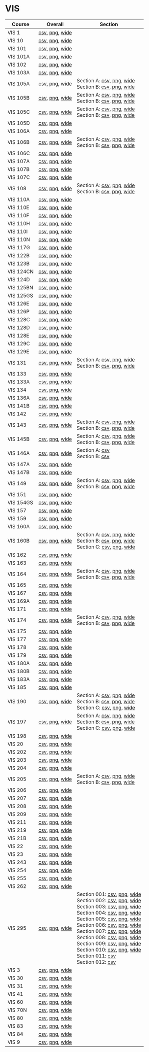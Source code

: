 # VIS

| Course | Overall | Section |
| ------ | ------- | ------- |
| VIS 1 | [csv](https://github.com/UCSD-Historical-Enrollment-Data/2024Fall/blob/main/overall/VIS%201.csv), [png](https://raw.githubusercontent.com/UCSD-Historical-Enrollment-Data/2024Fall/main/plot_overall/VIS%201.png), [wide](https://raw.githubusercontent.com/UCSD-Historical-Enrollment-Data/2024Fall/main/plot_overall_wide/VIS%201.png) |  |
| VIS 10 | [csv](https://github.com/UCSD-Historical-Enrollment-Data/2024Fall/blob/main/overall/VIS%2010.csv), [png](https://raw.githubusercontent.com/UCSD-Historical-Enrollment-Data/2024Fall/main/plot_overall/VIS%2010.png), [wide](https://raw.githubusercontent.com/UCSD-Historical-Enrollment-Data/2024Fall/main/plot_overall_wide/VIS%2010.png) |  |
| VIS 101 | [csv](https://github.com/UCSD-Historical-Enrollment-Data/2024Fall/blob/main/overall/VIS%20101.csv), [png](https://raw.githubusercontent.com/UCSD-Historical-Enrollment-Data/2024Fall/main/plot_overall/VIS%20101.png), [wide](https://raw.githubusercontent.com/UCSD-Historical-Enrollment-Data/2024Fall/main/plot_overall_wide/VIS%20101.png) |  |
| VIS 101A | [csv](https://github.com/UCSD-Historical-Enrollment-Data/2024Fall/blob/main/overall/VIS%20101A.csv), [png](https://raw.githubusercontent.com/UCSD-Historical-Enrollment-Data/2024Fall/main/plot_overall/VIS%20101A.png), [wide](https://raw.githubusercontent.com/UCSD-Historical-Enrollment-Data/2024Fall/main/plot_overall_wide/VIS%20101A.png) |  |
| VIS 102 | [csv](https://github.com/UCSD-Historical-Enrollment-Data/2024Fall/blob/main/overall/VIS%20102.csv), [png](https://raw.githubusercontent.com/UCSD-Historical-Enrollment-Data/2024Fall/main/plot_overall/VIS%20102.png), [wide](https://raw.githubusercontent.com/UCSD-Historical-Enrollment-Data/2024Fall/main/plot_overall_wide/VIS%20102.png) |  |
| VIS 103A | [csv](https://github.com/UCSD-Historical-Enrollment-Data/2024Fall/blob/main/overall/VIS%20103A.csv), [png](https://raw.githubusercontent.com/UCSD-Historical-Enrollment-Data/2024Fall/main/plot_overall/VIS%20103A.png), [wide](https://raw.githubusercontent.com/UCSD-Historical-Enrollment-Data/2024Fall/main/plot_overall_wide/VIS%20103A.png) |  |
| VIS 105A | [csv](https://github.com/UCSD-Historical-Enrollment-Data/2024Fall/blob/main/overall/VIS%20105A.csv), [png](https://raw.githubusercontent.com/UCSD-Historical-Enrollment-Data/2024Fall/main/plot_overall/VIS%20105A.png), [wide](https://raw.githubusercontent.com/UCSD-Historical-Enrollment-Data/2024Fall/main/plot_overall_wide/VIS%20105A.png) | Section A: [csv](https://github.com/UCSD-Historical-Enrollment-Data/2024Fall/blob/main/section/VIS%20105A_A.csv), [png](https://raw.githubusercontent.com/UCSD-Historical-Enrollment-Data/2024Fall/main/plot_section/VIS%20105A_A.png), [wide](https://raw.githubusercontent.com/UCSD-Historical-Enrollment-Data/2024Fall/main/plot_section_wide/VIS%20105A_A.png)<br>Section B: [csv](https://github.com/UCSD-Historical-Enrollment-Data/2024Fall/blob/main/section/VIS%20105A_B.csv), [png](https://raw.githubusercontent.com/UCSD-Historical-Enrollment-Data/2024Fall/main/plot_section/VIS%20105A_B.png), [wide](https://raw.githubusercontent.com/UCSD-Historical-Enrollment-Data/2024Fall/main/plot_section_wide/VIS%20105A_B.png) |
| VIS 105B | [csv](https://github.com/UCSD-Historical-Enrollment-Data/2024Fall/blob/main/overall/VIS%20105B.csv), [png](https://raw.githubusercontent.com/UCSD-Historical-Enrollment-Data/2024Fall/main/plot_overall/VIS%20105B.png), [wide](https://raw.githubusercontent.com/UCSD-Historical-Enrollment-Data/2024Fall/main/plot_overall_wide/VIS%20105B.png) | Section A: [csv](https://github.com/UCSD-Historical-Enrollment-Data/2024Fall/blob/main/section/VIS%20105B_A.csv), [png](https://raw.githubusercontent.com/UCSD-Historical-Enrollment-Data/2024Fall/main/plot_section/VIS%20105B_A.png), [wide](https://raw.githubusercontent.com/UCSD-Historical-Enrollment-Data/2024Fall/main/plot_section_wide/VIS%20105B_A.png)<br>Section B: [csv](https://github.com/UCSD-Historical-Enrollment-Data/2024Fall/blob/main/section/VIS%20105B_B.csv), [png](https://raw.githubusercontent.com/UCSD-Historical-Enrollment-Data/2024Fall/main/plot_section/VIS%20105B_B.png), [wide](https://raw.githubusercontent.com/UCSD-Historical-Enrollment-Data/2024Fall/main/plot_section_wide/VIS%20105B_B.png) |
| VIS 105C | [csv](https://github.com/UCSD-Historical-Enrollment-Data/2024Fall/blob/main/overall/VIS%20105C.csv), [png](https://raw.githubusercontent.com/UCSD-Historical-Enrollment-Data/2024Fall/main/plot_overall/VIS%20105C.png), [wide](https://raw.githubusercontent.com/UCSD-Historical-Enrollment-Data/2024Fall/main/plot_overall_wide/VIS%20105C.png) | Section A: [csv](https://github.com/UCSD-Historical-Enrollment-Data/2024Fall/blob/main/section/VIS%20105C_A.csv), [png](https://raw.githubusercontent.com/UCSD-Historical-Enrollment-Data/2024Fall/main/plot_section/VIS%20105C_A.png), [wide](https://raw.githubusercontent.com/UCSD-Historical-Enrollment-Data/2024Fall/main/plot_section_wide/VIS%20105C_A.png)<br>Section B: [csv](https://github.com/UCSD-Historical-Enrollment-Data/2024Fall/blob/main/section/VIS%20105C_B.csv), [png](https://raw.githubusercontent.com/UCSD-Historical-Enrollment-Data/2024Fall/main/plot_section/VIS%20105C_B.png), [wide](https://raw.githubusercontent.com/UCSD-Historical-Enrollment-Data/2024Fall/main/plot_section_wide/VIS%20105C_B.png) |
| VIS 105D | [csv](https://github.com/UCSD-Historical-Enrollment-Data/2024Fall/blob/main/overall/VIS%20105D.csv), [png](https://raw.githubusercontent.com/UCSD-Historical-Enrollment-Data/2024Fall/main/plot_overall/VIS%20105D.png), [wide](https://raw.githubusercontent.com/UCSD-Historical-Enrollment-Data/2024Fall/main/plot_overall_wide/VIS%20105D.png) |  |
| VIS 106A | [csv](https://github.com/UCSD-Historical-Enrollment-Data/2024Fall/blob/main/overall/VIS%20106A.csv), [png](https://raw.githubusercontent.com/UCSD-Historical-Enrollment-Data/2024Fall/main/plot_overall/VIS%20106A.png), [wide](https://raw.githubusercontent.com/UCSD-Historical-Enrollment-Data/2024Fall/main/plot_overall_wide/VIS%20106A.png) |  |
| VIS 106B | [csv](https://github.com/UCSD-Historical-Enrollment-Data/2024Fall/blob/main/overall/VIS%20106B.csv), [png](https://raw.githubusercontent.com/UCSD-Historical-Enrollment-Data/2024Fall/main/plot_overall/VIS%20106B.png), [wide](https://raw.githubusercontent.com/UCSD-Historical-Enrollment-Data/2024Fall/main/plot_overall_wide/VIS%20106B.png) | Section A: [csv](https://github.com/UCSD-Historical-Enrollment-Data/2024Fall/blob/main/section/VIS%20106B_A.csv), [png](https://raw.githubusercontent.com/UCSD-Historical-Enrollment-Data/2024Fall/main/plot_section/VIS%20106B_A.png), [wide](https://raw.githubusercontent.com/UCSD-Historical-Enrollment-Data/2024Fall/main/plot_section_wide/VIS%20106B_A.png)<br>Section B: [csv](https://github.com/UCSD-Historical-Enrollment-Data/2024Fall/blob/main/section/VIS%20106B_B.csv), [png](https://raw.githubusercontent.com/UCSD-Historical-Enrollment-Data/2024Fall/main/plot_section/VIS%20106B_B.png), [wide](https://raw.githubusercontent.com/UCSD-Historical-Enrollment-Data/2024Fall/main/plot_section_wide/VIS%20106B_B.png) |
| VIS 106C | [csv](https://github.com/UCSD-Historical-Enrollment-Data/2024Fall/blob/main/overall/VIS%20106C.csv), [png](https://raw.githubusercontent.com/UCSD-Historical-Enrollment-Data/2024Fall/main/plot_overall/VIS%20106C.png), [wide](https://raw.githubusercontent.com/UCSD-Historical-Enrollment-Data/2024Fall/main/plot_overall_wide/VIS%20106C.png) |  |
| VIS 107A | [csv](https://github.com/UCSD-Historical-Enrollment-Data/2024Fall/blob/main/overall/VIS%20107A.csv), [png](https://raw.githubusercontent.com/UCSD-Historical-Enrollment-Data/2024Fall/main/plot_overall/VIS%20107A.png), [wide](https://raw.githubusercontent.com/UCSD-Historical-Enrollment-Data/2024Fall/main/plot_overall_wide/VIS%20107A.png) |  |
| VIS 107B | [csv](https://github.com/UCSD-Historical-Enrollment-Data/2024Fall/blob/main/overall/VIS%20107B.csv), [png](https://raw.githubusercontent.com/UCSD-Historical-Enrollment-Data/2024Fall/main/plot_overall/VIS%20107B.png), [wide](https://raw.githubusercontent.com/UCSD-Historical-Enrollment-Data/2024Fall/main/plot_overall_wide/VIS%20107B.png) |  |
| VIS 107C | [csv](https://github.com/UCSD-Historical-Enrollment-Data/2024Fall/blob/main/overall/VIS%20107C.csv), [png](https://raw.githubusercontent.com/UCSD-Historical-Enrollment-Data/2024Fall/main/plot_overall/VIS%20107C.png), [wide](https://raw.githubusercontent.com/UCSD-Historical-Enrollment-Data/2024Fall/main/plot_overall_wide/VIS%20107C.png) |  |
| VIS 108 | [csv](https://github.com/UCSD-Historical-Enrollment-Data/2024Fall/blob/main/overall/VIS%20108.csv), [png](https://raw.githubusercontent.com/UCSD-Historical-Enrollment-Data/2024Fall/main/plot_overall/VIS%20108.png), [wide](https://raw.githubusercontent.com/UCSD-Historical-Enrollment-Data/2024Fall/main/plot_overall_wide/VIS%20108.png) | Section A: [csv](https://github.com/UCSD-Historical-Enrollment-Data/2024Fall/blob/main/section/VIS%20108_A.csv), [png](https://raw.githubusercontent.com/UCSD-Historical-Enrollment-Data/2024Fall/main/plot_section/VIS%20108_A.png), [wide](https://raw.githubusercontent.com/UCSD-Historical-Enrollment-Data/2024Fall/main/plot_section_wide/VIS%20108_A.png)<br>Section B: [csv](https://github.com/UCSD-Historical-Enrollment-Data/2024Fall/blob/main/section/VIS%20108_B.csv), [png](https://raw.githubusercontent.com/UCSD-Historical-Enrollment-Data/2024Fall/main/plot_section/VIS%20108_B.png), [wide](https://raw.githubusercontent.com/UCSD-Historical-Enrollment-Data/2024Fall/main/plot_section_wide/VIS%20108_B.png) |
| VIS 110A | [csv](https://github.com/UCSD-Historical-Enrollment-Data/2024Fall/blob/main/overall/VIS%20110A.csv), [png](https://raw.githubusercontent.com/UCSD-Historical-Enrollment-Data/2024Fall/main/plot_overall/VIS%20110A.png), [wide](https://raw.githubusercontent.com/UCSD-Historical-Enrollment-Data/2024Fall/main/plot_overall_wide/VIS%20110A.png) |  |
| VIS 110E | [csv](https://github.com/UCSD-Historical-Enrollment-Data/2024Fall/blob/main/overall/VIS%20110E.csv), [png](https://raw.githubusercontent.com/UCSD-Historical-Enrollment-Data/2024Fall/main/plot_overall/VIS%20110E.png), [wide](https://raw.githubusercontent.com/UCSD-Historical-Enrollment-Data/2024Fall/main/plot_overall_wide/VIS%20110E.png) |  |
| VIS 110F | [csv](https://github.com/UCSD-Historical-Enrollment-Data/2024Fall/blob/main/overall/VIS%20110F.csv), [png](https://raw.githubusercontent.com/UCSD-Historical-Enrollment-Data/2024Fall/main/plot_overall/VIS%20110F.png), [wide](https://raw.githubusercontent.com/UCSD-Historical-Enrollment-Data/2024Fall/main/plot_overall_wide/VIS%20110F.png) |  |
| VIS 110H | [csv](https://github.com/UCSD-Historical-Enrollment-Data/2024Fall/blob/main/overall/VIS%20110H.csv), [png](https://raw.githubusercontent.com/UCSD-Historical-Enrollment-Data/2024Fall/main/plot_overall/VIS%20110H.png), [wide](https://raw.githubusercontent.com/UCSD-Historical-Enrollment-Data/2024Fall/main/plot_overall_wide/VIS%20110H.png) |  |
| VIS 110I | [csv](https://github.com/UCSD-Historical-Enrollment-Data/2024Fall/blob/main/overall/VIS%20110I.csv), [png](https://raw.githubusercontent.com/UCSD-Historical-Enrollment-Data/2024Fall/main/plot_overall/VIS%20110I.png), [wide](https://raw.githubusercontent.com/UCSD-Historical-Enrollment-Data/2024Fall/main/plot_overall_wide/VIS%20110I.png) |  |
| VIS 110N | [csv](https://github.com/UCSD-Historical-Enrollment-Data/2024Fall/blob/main/overall/VIS%20110N.csv), [png](https://raw.githubusercontent.com/UCSD-Historical-Enrollment-Data/2024Fall/main/plot_overall/VIS%20110N.png), [wide](https://raw.githubusercontent.com/UCSD-Historical-Enrollment-Data/2024Fall/main/plot_overall_wide/VIS%20110N.png) |  |
| VIS 117G | [csv](https://github.com/UCSD-Historical-Enrollment-Data/2024Fall/blob/main/overall/VIS%20117G.csv), [png](https://raw.githubusercontent.com/UCSD-Historical-Enrollment-Data/2024Fall/main/plot_overall/VIS%20117G.png), [wide](https://raw.githubusercontent.com/UCSD-Historical-Enrollment-Data/2024Fall/main/plot_overall_wide/VIS%20117G.png) |  |
| VIS 122B | [csv](https://github.com/UCSD-Historical-Enrollment-Data/2024Fall/blob/main/overall/VIS%20122B.csv), [png](https://raw.githubusercontent.com/UCSD-Historical-Enrollment-Data/2024Fall/main/plot_overall/VIS%20122B.png), [wide](https://raw.githubusercontent.com/UCSD-Historical-Enrollment-Data/2024Fall/main/plot_overall_wide/VIS%20122B.png) |  |
| VIS 123B | [csv](https://github.com/UCSD-Historical-Enrollment-Data/2024Fall/blob/main/overall/VIS%20123B.csv), [png](https://raw.githubusercontent.com/UCSD-Historical-Enrollment-Data/2024Fall/main/plot_overall/VIS%20123B.png), [wide](https://raw.githubusercontent.com/UCSD-Historical-Enrollment-Data/2024Fall/main/plot_overall_wide/VIS%20123B.png) |  |
| VIS 124CN | [csv](https://github.com/UCSD-Historical-Enrollment-Data/2024Fall/blob/main/overall/VIS%20124CN.csv), [png](https://raw.githubusercontent.com/UCSD-Historical-Enrollment-Data/2024Fall/main/plot_overall/VIS%20124CN.png), [wide](https://raw.githubusercontent.com/UCSD-Historical-Enrollment-Data/2024Fall/main/plot_overall_wide/VIS%20124CN.png) |  |
| VIS 124D | [csv](https://github.com/UCSD-Historical-Enrollment-Data/2024Fall/blob/main/overall/VIS%20124D.csv), [png](https://raw.githubusercontent.com/UCSD-Historical-Enrollment-Data/2024Fall/main/plot_overall/VIS%20124D.png), [wide](https://raw.githubusercontent.com/UCSD-Historical-Enrollment-Data/2024Fall/main/plot_overall_wide/VIS%20124D.png) |  |
| VIS 125BN | [csv](https://github.com/UCSD-Historical-Enrollment-Data/2024Fall/blob/main/overall/VIS%20125BN.csv), [png](https://raw.githubusercontent.com/UCSD-Historical-Enrollment-Data/2024Fall/main/plot_overall/VIS%20125BN.png), [wide](https://raw.githubusercontent.com/UCSD-Historical-Enrollment-Data/2024Fall/main/plot_overall_wide/VIS%20125BN.png) |  |
| VIS 125GS | [csv](https://github.com/UCSD-Historical-Enrollment-Data/2024Fall/blob/main/overall/VIS%20125GS.csv), [png](https://raw.githubusercontent.com/UCSD-Historical-Enrollment-Data/2024Fall/main/plot_overall/VIS%20125GS.png), [wide](https://raw.githubusercontent.com/UCSD-Historical-Enrollment-Data/2024Fall/main/plot_overall_wide/VIS%20125GS.png) |  |
| VIS 126E | [csv](https://github.com/UCSD-Historical-Enrollment-Data/2024Fall/blob/main/overall/VIS%20126E.csv), [png](https://raw.githubusercontent.com/UCSD-Historical-Enrollment-Data/2024Fall/main/plot_overall/VIS%20126E.png), [wide](https://raw.githubusercontent.com/UCSD-Historical-Enrollment-Data/2024Fall/main/plot_overall_wide/VIS%20126E.png) |  |
| VIS 126P | [csv](https://github.com/UCSD-Historical-Enrollment-Data/2024Fall/blob/main/overall/VIS%20126P.csv), [png](https://raw.githubusercontent.com/UCSD-Historical-Enrollment-Data/2024Fall/main/plot_overall/VIS%20126P.png), [wide](https://raw.githubusercontent.com/UCSD-Historical-Enrollment-Data/2024Fall/main/plot_overall_wide/VIS%20126P.png) |  |
| VIS 128C | [csv](https://github.com/UCSD-Historical-Enrollment-Data/2024Fall/blob/main/overall/VIS%20128C.csv), [png](https://raw.githubusercontent.com/UCSD-Historical-Enrollment-Data/2024Fall/main/plot_overall/VIS%20128C.png), [wide](https://raw.githubusercontent.com/UCSD-Historical-Enrollment-Data/2024Fall/main/plot_overall_wide/VIS%20128C.png) |  |
| VIS 128D | [csv](https://github.com/UCSD-Historical-Enrollment-Data/2024Fall/blob/main/overall/VIS%20128D.csv), [png](https://raw.githubusercontent.com/UCSD-Historical-Enrollment-Data/2024Fall/main/plot_overall/VIS%20128D.png), [wide](https://raw.githubusercontent.com/UCSD-Historical-Enrollment-Data/2024Fall/main/plot_overall_wide/VIS%20128D.png) |  |
| VIS 128E | [csv](https://github.com/UCSD-Historical-Enrollment-Data/2024Fall/blob/main/overall/VIS%20128E.csv), [png](https://raw.githubusercontent.com/UCSD-Historical-Enrollment-Data/2024Fall/main/plot_overall/VIS%20128E.png), [wide](https://raw.githubusercontent.com/UCSD-Historical-Enrollment-Data/2024Fall/main/plot_overall_wide/VIS%20128E.png) |  |
| VIS 129C | [csv](https://github.com/UCSD-Historical-Enrollment-Data/2024Fall/blob/main/overall/VIS%20129C.csv), [png](https://raw.githubusercontent.com/UCSD-Historical-Enrollment-Data/2024Fall/main/plot_overall/VIS%20129C.png), [wide](https://raw.githubusercontent.com/UCSD-Historical-Enrollment-Data/2024Fall/main/plot_overall_wide/VIS%20129C.png) |  |
| VIS 129E | [csv](https://github.com/UCSD-Historical-Enrollment-Data/2024Fall/blob/main/overall/VIS%20129E.csv), [png](https://raw.githubusercontent.com/UCSD-Historical-Enrollment-Data/2024Fall/main/plot_overall/VIS%20129E.png), [wide](https://raw.githubusercontent.com/UCSD-Historical-Enrollment-Data/2024Fall/main/plot_overall_wide/VIS%20129E.png) |  |
| VIS 131 | [csv](https://github.com/UCSD-Historical-Enrollment-Data/2024Fall/blob/main/overall/VIS%20131.csv), [png](https://raw.githubusercontent.com/UCSD-Historical-Enrollment-Data/2024Fall/main/plot_overall/VIS%20131.png), [wide](https://raw.githubusercontent.com/UCSD-Historical-Enrollment-Data/2024Fall/main/plot_overall_wide/VIS%20131.png) | Section A: [csv](https://github.com/UCSD-Historical-Enrollment-Data/2024Fall/blob/main/section/VIS%20131_A.csv), [png](https://raw.githubusercontent.com/UCSD-Historical-Enrollment-Data/2024Fall/main/plot_section/VIS%20131_A.png), [wide](https://raw.githubusercontent.com/UCSD-Historical-Enrollment-Data/2024Fall/main/plot_section_wide/VIS%20131_A.png)<br>Section B: [csv](https://github.com/UCSD-Historical-Enrollment-Data/2024Fall/blob/main/section/VIS%20131_B.csv), [png](https://raw.githubusercontent.com/UCSD-Historical-Enrollment-Data/2024Fall/main/plot_section/VIS%20131_B.png), [wide](https://raw.githubusercontent.com/UCSD-Historical-Enrollment-Data/2024Fall/main/plot_section_wide/VIS%20131_B.png) |
| VIS 133 | [csv](https://github.com/UCSD-Historical-Enrollment-Data/2024Fall/blob/main/overall/VIS%20133.csv), [png](https://raw.githubusercontent.com/UCSD-Historical-Enrollment-Data/2024Fall/main/plot_overall/VIS%20133.png), [wide](https://raw.githubusercontent.com/UCSD-Historical-Enrollment-Data/2024Fall/main/plot_overall_wide/VIS%20133.png) |  |
| VIS 133A | [csv](https://github.com/UCSD-Historical-Enrollment-Data/2024Fall/blob/main/overall/VIS%20133A.csv), [png](https://raw.githubusercontent.com/UCSD-Historical-Enrollment-Data/2024Fall/main/plot_overall/VIS%20133A.png), [wide](https://raw.githubusercontent.com/UCSD-Historical-Enrollment-Data/2024Fall/main/plot_overall_wide/VIS%20133A.png) |  |
| VIS 134 | [csv](https://github.com/UCSD-Historical-Enrollment-Data/2024Fall/blob/main/overall/VIS%20134.csv), [png](https://raw.githubusercontent.com/UCSD-Historical-Enrollment-Data/2024Fall/main/plot_overall/VIS%20134.png), [wide](https://raw.githubusercontent.com/UCSD-Historical-Enrollment-Data/2024Fall/main/plot_overall_wide/VIS%20134.png) |  |
| VIS 136A | [csv](https://github.com/UCSD-Historical-Enrollment-Data/2024Fall/blob/main/overall/VIS%20136A.csv), [png](https://raw.githubusercontent.com/UCSD-Historical-Enrollment-Data/2024Fall/main/plot_overall/VIS%20136A.png), [wide](https://raw.githubusercontent.com/UCSD-Historical-Enrollment-Data/2024Fall/main/plot_overall_wide/VIS%20136A.png) |  |
| VIS 141B | [csv](https://github.com/UCSD-Historical-Enrollment-Data/2024Fall/blob/main/overall/VIS%20141B.csv), [png](https://raw.githubusercontent.com/UCSD-Historical-Enrollment-Data/2024Fall/main/plot_overall/VIS%20141B.png), [wide](https://raw.githubusercontent.com/UCSD-Historical-Enrollment-Data/2024Fall/main/plot_overall_wide/VIS%20141B.png) |  |
| VIS 142 | [csv](https://github.com/UCSD-Historical-Enrollment-Data/2024Fall/blob/main/overall/VIS%20142.csv), [png](https://raw.githubusercontent.com/UCSD-Historical-Enrollment-Data/2024Fall/main/plot_overall/VIS%20142.png), [wide](https://raw.githubusercontent.com/UCSD-Historical-Enrollment-Data/2024Fall/main/plot_overall_wide/VIS%20142.png) |  |
| VIS 143 | [csv](https://github.com/UCSD-Historical-Enrollment-Data/2024Fall/blob/main/overall/VIS%20143.csv), [png](https://raw.githubusercontent.com/UCSD-Historical-Enrollment-Data/2024Fall/main/plot_overall/VIS%20143.png), [wide](https://raw.githubusercontent.com/UCSD-Historical-Enrollment-Data/2024Fall/main/plot_overall_wide/VIS%20143.png) | Section A: [csv](https://github.com/UCSD-Historical-Enrollment-Data/2024Fall/blob/main/section/VIS%20143_A.csv), [png](https://raw.githubusercontent.com/UCSD-Historical-Enrollment-Data/2024Fall/main/plot_section/VIS%20143_A.png), [wide](https://raw.githubusercontent.com/UCSD-Historical-Enrollment-Data/2024Fall/main/plot_section_wide/VIS%20143_A.png)<br>Section B: [csv](https://github.com/UCSD-Historical-Enrollment-Data/2024Fall/blob/main/section/VIS%20143_B.csv), [png](https://raw.githubusercontent.com/UCSD-Historical-Enrollment-Data/2024Fall/main/plot_section/VIS%20143_B.png), [wide](https://raw.githubusercontent.com/UCSD-Historical-Enrollment-Data/2024Fall/main/plot_section_wide/VIS%20143_B.png) |
| VIS 145B | [csv](https://github.com/UCSD-Historical-Enrollment-Data/2024Fall/blob/main/overall/VIS%20145B.csv), [png](https://raw.githubusercontent.com/UCSD-Historical-Enrollment-Data/2024Fall/main/plot_overall/VIS%20145B.png), [wide](https://raw.githubusercontent.com/UCSD-Historical-Enrollment-Data/2024Fall/main/plot_overall_wide/VIS%20145B.png) | Section A: [csv](https://github.com/UCSD-Historical-Enrollment-Data/2024Fall/blob/main/section/VIS%20145B_A.csv), [png](https://raw.githubusercontent.com/UCSD-Historical-Enrollment-Data/2024Fall/main/plot_section/VIS%20145B_A.png), [wide](https://raw.githubusercontent.com/UCSD-Historical-Enrollment-Data/2024Fall/main/plot_section_wide/VIS%20145B_A.png)<br>Section B: [csv](https://github.com/UCSD-Historical-Enrollment-Data/2024Fall/blob/main/section/VIS%20145B_B.csv), [png](https://raw.githubusercontent.com/UCSD-Historical-Enrollment-Data/2024Fall/main/plot_section/VIS%20145B_B.png), [wide](https://raw.githubusercontent.com/UCSD-Historical-Enrollment-Data/2024Fall/main/plot_section_wide/VIS%20145B_B.png) |
| VIS 146A | [csv](https://github.com/UCSD-Historical-Enrollment-Data/2024Fall/blob/main/overall/VIS%20146A.csv), [png](https://raw.githubusercontent.com/UCSD-Historical-Enrollment-Data/2024Fall/main/plot_overall/VIS%20146A.png), [wide](https://raw.githubusercontent.com/UCSD-Historical-Enrollment-Data/2024Fall/main/plot_overall_wide/VIS%20146A.png) | Section A: [csv](https://github.com/UCSD-Historical-Enrollment-Data/2024Fall/blob/main/section/VIS%20146A_A.csv)<br>Section B: [csv](https://github.com/UCSD-Historical-Enrollment-Data/2024Fall/blob/main/section/VIS%20146A_B.csv) |
| VIS 147A | [csv](https://github.com/UCSD-Historical-Enrollment-Data/2024Fall/blob/main/overall/VIS%20147A.csv), [png](https://raw.githubusercontent.com/UCSD-Historical-Enrollment-Data/2024Fall/main/plot_overall/VIS%20147A.png), [wide](https://raw.githubusercontent.com/UCSD-Historical-Enrollment-Data/2024Fall/main/plot_overall_wide/VIS%20147A.png) |  |
| VIS 147B | [csv](https://github.com/UCSD-Historical-Enrollment-Data/2024Fall/blob/main/overall/VIS%20147B.csv), [png](https://raw.githubusercontent.com/UCSD-Historical-Enrollment-Data/2024Fall/main/plot_overall/VIS%20147B.png), [wide](https://raw.githubusercontent.com/UCSD-Historical-Enrollment-Data/2024Fall/main/plot_overall_wide/VIS%20147B.png) |  |
| VIS 149 | [csv](https://github.com/UCSD-Historical-Enrollment-Data/2024Fall/blob/main/overall/VIS%20149.csv), [png](https://raw.githubusercontent.com/UCSD-Historical-Enrollment-Data/2024Fall/main/plot_overall/VIS%20149.png), [wide](https://raw.githubusercontent.com/UCSD-Historical-Enrollment-Data/2024Fall/main/plot_overall_wide/VIS%20149.png) | Section A: [csv](https://github.com/UCSD-Historical-Enrollment-Data/2024Fall/blob/main/section/VIS%20149_A.csv), [png](https://raw.githubusercontent.com/UCSD-Historical-Enrollment-Data/2024Fall/main/plot_section/VIS%20149_A.png), [wide](https://raw.githubusercontent.com/UCSD-Historical-Enrollment-Data/2024Fall/main/plot_section_wide/VIS%20149_A.png)<br>Section B: [csv](https://github.com/UCSD-Historical-Enrollment-Data/2024Fall/blob/main/section/VIS%20149_B.csv), [png](https://raw.githubusercontent.com/UCSD-Historical-Enrollment-Data/2024Fall/main/plot_section/VIS%20149_B.png), [wide](https://raw.githubusercontent.com/UCSD-Historical-Enrollment-Data/2024Fall/main/plot_section_wide/VIS%20149_B.png) |
| VIS 151 | [csv](https://github.com/UCSD-Historical-Enrollment-Data/2024Fall/blob/main/overall/VIS%20151.csv), [png](https://raw.githubusercontent.com/UCSD-Historical-Enrollment-Data/2024Fall/main/plot_overall/VIS%20151.png), [wide](https://raw.githubusercontent.com/UCSD-Historical-Enrollment-Data/2024Fall/main/plot_overall_wide/VIS%20151.png) |  |
| VIS 154GS | [csv](https://github.com/UCSD-Historical-Enrollment-Data/2024Fall/blob/main/overall/VIS%20154GS.csv), [png](https://raw.githubusercontent.com/UCSD-Historical-Enrollment-Data/2024Fall/main/plot_overall/VIS%20154GS.png), [wide](https://raw.githubusercontent.com/UCSD-Historical-Enrollment-Data/2024Fall/main/plot_overall_wide/VIS%20154GS.png) |  |
| VIS 157 | [csv](https://github.com/UCSD-Historical-Enrollment-Data/2024Fall/blob/main/overall/VIS%20157.csv), [png](https://raw.githubusercontent.com/UCSD-Historical-Enrollment-Data/2024Fall/main/plot_overall/VIS%20157.png), [wide](https://raw.githubusercontent.com/UCSD-Historical-Enrollment-Data/2024Fall/main/plot_overall_wide/VIS%20157.png) |  |
| VIS 159 | [csv](https://github.com/UCSD-Historical-Enrollment-Data/2024Fall/blob/main/overall/VIS%20159.csv), [png](https://raw.githubusercontent.com/UCSD-Historical-Enrollment-Data/2024Fall/main/plot_overall/VIS%20159.png), [wide](https://raw.githubusercontent.com/UCSD-Historical-Enrollment-Data/2024Fall/main/plot_overall_wide/VIS%20159.png) |  |
| VIS 160A | [csv](https://github.com/UCSD-Historical-Enrollment-Data/2024Fall/blob/main/overall/VIS%20160A.csv), [png](https://raw.githubusercontent.com/UCSD-Historical-Enrollment-Data/2024Fall/main/plot_overall/VIS%20160A.png), [wide](https://raw.githubusercontent.com/UCSD-Historical-Enrollment-Data/2024Fall/main/plot_overall_wide/VIS%20160A.png) |  |
| VIS 160B | [csv](https://github.com/UCSD-Historical-Enrollment-Data/2024Fall/blob/main/overall/VIS%20160B.csv), [png](https://raw.githubusercontent.com/UCSD-Historical-Enrollment-Data/2024Fall/main/plot_overall/VIS%20160B.png), [wide](https://raw.githubusercontent.com/UCSD-Historical-Enrollment-Data/2024Fall/main/plot_overall_wide/VIS%20160B.png) | Section A: [csv](https://github.com/UCSD-Historical-Enrollment-Data/2024Fall/blob/main/section/VIS%20160B_A.csv), [png](https://raw.githubusercontent.com/UCSD-Historical-Enrollment-Data/2024Fall/main/plot_section/VIS%20160B_A.png), [wide](https://raw.githubusercontent.com/UCSD-Historical-Enrollment-Data/2024Fall/main/plot_section_wide/VIS%20160B_A.png)<br>Section B: [csv](https://github.com/UCSD-Historical-Enrollment-Data/2024Fall/blob/main/section/VIS%20160B_B.csv), [png](https://raw.githubusercontent.com/UCSD-Historical-Enrollment-Data/2024Fall/main/plot_section/VIS%20160B_B.png), [wide](https://raw.githubusercontent.com/UCSD-Historical-Enrollment-Data/2024Fall/main/plot_section_wide/VIS%20160B_B.png)<br>Section C: [csv](https://github.com/UCSD-Historical-Enrollment-Data/2024Fall/blob/main/section/VIS%20160B_C.csv), [png](https://raw.githubusercontent.com/UCSD-Historical-Enrollment-Data/2024Fall/main/plot_section/VIS%20160B_C.png), [wide](https://raw.githubusercontent.com/UCSD-Historical-Enrollment-Data/2024Fall/main/plot_section_wide/VIS%20160B_C.png) |
| VIS 162 | [csv](https://github.com/UCSD-Historical-Enrollment-Data/2024Fall/blob/main/overall/VIS%20162.csv), [png](https://raw.githubusercontent.com/UCSD-Historical-Enrollment-Data/2024Fall/main/plot_overall/VIS%20162.png), [wide](https://raw.githubusercontent.com/UCSD-Historical-Enrollment-Data/2024Fall/main/plot_overall_wide/VIS%20162.png) |  |
| VIS 163 | [csv](https://github.com/UCSD-Historical-Enrollment-Data/2024Fall/blob/main/overall/VIS%20163.csv), [png](https://raw.githubusercontent.com/UCSD-Historical-Enrollment-Data/2024Fall/main/plot_overall/VIS%20163.png), [wide](https://raw.githubusercontent.com/UCSD-Historical-Enrollment-Data/2024Fall/main/plot_overall_wide/VIS%20163.png) |  |
| VIS 164 | [csv](https://github.com/UCSD-Historical-Enrollment-Data/2024Fall/blob/main/overall/VIS%20164.csv), [png](https://raw.githubusercontent.com/UCSD-Historical-Enrollment-Data/2024Fall/main/plot_overall/VIS%20164.png), [wide](https://raw.githubusercontent.com/UCSD-Historical-Enrollment-Data/2024Fall/main/plot_overall_wide/VIS%20164.png) | Section A: [csv](https://github.com/UCSD-Historical-Enrollment-Data/2024Fall/blob/main/section/VIS%20164_A.csv), [png](https://raw.githubusercontent.com/UCSD-Historical-Enrollment-Data/2024Fall/main/plot_section/VIS%20164_A.png), [wide](https://raw.githubusercontent.com/UCSD-Historical-Enrollment-Data/2024Fall/main/plot_section_wide/VIS%20164_A.png)<br>Section B: [csv](https://github.com/UCSD-Historical-Enrollment-Data/2024Fall/blob/main/section/VIS%20164_B.csv), [png](https://raw.githubusercontent.com/UCSD-Historical-Enrollment-Data/2024Fall/main/plot_section/VIS%20164_B.png), [wide](https://raw.githubusercontent.com/UCSD-Historical-Enrollment-Data/2024Fall/main/plot_section_wide/VIS%20164_B.png) |
| VIS 165 | [csv](https://github.com/UCSD-Historical-Enrollment-Data/2024Fall/blob/main/overall/VIS%20165.csv), [png](https://raw.githubusercontent.com/UCSD-Historical-Enrollment-Data/2024Fall/main/plot_overall/VIS%20165.png), [wide](https://raw.githubusercontent.com/UCSD-Historical-Enrollment-Data/2024Fall/main/plot_overall_wide/VIS%20165.png) |  |
| VIS 167 | [csv](https://github.com/UCSD-Historical-Enrollment-Data/2024Fall/blob/main/overall/VIS%20167.csv), [png](https://raw.githubusercontent.com/UCSD-Historical-Enrollment-Data/2024Fall/main/plot_overall/VIS%20167.png), [wide](https://raw.githubusercontent.com/UCSD-Historical-Enrollment-Data/2024Fall/main/plot_overall_wide/VIS%20167.png) |  |
| VIS 169A | [csv](https://github.com/UCSD-Historical-Enrollment-Data/2024Fall/blob/main/overall/VIS%20169A.csv), [png](https://raw.githubusercontent.com/UCSD-Historical-Enrollment-Data/2024Fall/main/plot_overall/VIS%20169A.png), [wide](https://raw.githubusercontent.com/UCSD-Historical-Enrollment-Data/2024Fall/main/plot_overall_wide/VIS%20169A.png) |  |
| VIS 171 | [csv](https://github.com/UCSD-Historical-Enrollment-Data/2024Fall/blob/main/overall/VIS%20171.csv), [png](https://raw.githubusercontent.com/UCSD-Historical-Enrollment-Data/2024Fall/main/plot_overall/VIS%20171.png), [wide](https://raw.githubusercontent.com/UCSD-Historical-Enrollment-Data/2024Fall/main/plot_overall_wide/VIS%20171.png) |  |
| VIS 174 | [csv](https://github.com/UCSD-Historical-Enrollment-Data/2024Fall/blob/main/overall/VIS%20174.csv), [png](https://raw.githubusercontent.com/UCSD-Historical-Enrollment-Data/2024Fall/main/plot_overall/VIS%20174.png), [wide](https://raw.githubusercontent.com/UCSD-Historical-Enrollment-Data/2024Fall/main/plot_overall_wide/VIS%20174.png) | Section A: [csv](https://github.com/UCSD-Historical-Enrollment-Data/2024Fall/blob/main/section/VIS%20174_A.csv), [png](https://raw.githubusercontent.com/UCSD-Historical-Enrollment-Data/2024Fall/main/plot_section/VIS%20174_A.png), [wide](https://raw.githubusercontent.com/UCSD-Historical-Enrollment-Data/2024Fall/main/plot_section_wide/VIS%20174_A.png)<br>Section B: [csv](https://github.com/UCSD-Historical-Enrollment-Data/2024Fall/blob/main/section/VIS%20174_B.csv), [png](https://raw.githubusercontent.com/UCSD-Historical-Enrollment-Data/2024Fall/main/plot_section/VIS%20174_B.png), [wide](https://raw.githubusercontent.com/UCSD-Historical-Enrollment-Data/2024Fall/main/plot_section_wide/VIS%20174_B.png) |
| VIS 175 | [csv](https://github.com/UCSD-Historical-Enrollment-Data/2024Fall/blob/main/overall/VIS%20175.csv), [png](https://raw.githubusercontent.com/UCSD-Historical-Enrollment-Data/2024Fall/main/plot_overall/VIS%20175.png), [wide](https://raw.githubusercontent.com/UCSD-Historical-Enrollment-Data/2024Fall/main/plot_overall_wide/VIS%20175.png) |  |
| VIS 177 | [csv](https://github.com/UCSD-Historical-Enrollment-Data/2024Fall/blob/main/overall/VIS%20177.csv), [png](https://raw.githubusercontent.com/UCSD-Historical-Enrollment-Data/2024Fall/main/plot_overall/VIS%20177.png), [wide](https://raw.githubusercontent.com/UCSD-Historical-Enrollment-Data/2024Fall/main/plot_overall_wide/VIS%20177.png) |  |
| VIS 178 | [csv](https://github.com/UCSD-Historical-Enrollment-Data/2024Fall/blob/main/overall/VIS%20178.csv), [png](https://raw.githubusercontent.com/UCSD-Historical-Enrollment-Data/2024Fall/main/plot_overall/VIS%20178.png), [wide](https://raw.githubusercontent.com/UCSD-Historical-Enrollment-Data/2024Fall/main/plot_overall_wide/VIS%20178.png) |  |
| VIS 179 | [csv](https://github.com/UCSD-Historical-Enrollment-Data/2024Fall/blob/main/overall/VIS%20179.csv), [png](https://raw.githubusercontent.com/UCSD-Historical-Enrollment-Data/2024Fall/main/plot_overall/VIS%20179.png), [wide](https://raw.githubusercontent.com/UCSD-Historical-Enrollment-Data/2024Fall/main/plot_overall_wide/VIS%20179.png) |  |
| VIS 180A | [csv](https://github.com/UCSD-Historical-Enrollment-Data/2024Fall/blob/main/overall/VIS%20180A.csv), [png](https://raw.githubusercontent.com/UCSD-Historical-Enrollment-Data/2024Fall/main/plot_overall/VIS%20180A.png), [wide](https://raw.githubusercontent.com/UCSD-Historical-Enrollment-Data/2024Fall/main/plot_overall_wide/VIS%20180A.png) |  |
| VIS 180B | [csv](https://github.com/UCSD-Historical-Enrollment-Data/2024Fall/blob/main/overall/VIS%20180B.csv), [png](https://raw.githubusercontent.com/UCSD-Historical-Enrollment-Data/2024Fall/main/plot_overall/VIS%20180B.png), [wide](https://raw.githubusercontent.com/UCSD-Historical-Enrollment-Data/2024Fall/main/plot_overall_wide/VIS%20180B.png) |  |
| VIS 183A | [csv](https://github.com/UCSD-Historical-Enrollment-Data/2024Fall/blob/main/overall/VIS%20183A.csv), [png](https://raw.githubusercontent.com/UCSD-Historical-Enrollment-Data/2024Fall/main/plot_overall/VIS%20183A.png), [wide](https://raw.githubusercontent.com/UCSD-Historical-Enrollment-Data/2024Fall/main/plot_overall_wide/VIS%20183A.png) |  |
| VIS 185 | [csv](https://github.com/UCSD-Historical-Enrollment-Data/2024Fall/blob/main/overall/VIS%20185.csv), [png](https://raw.githubusercontent.com/UCSD-Historical-Enrollment-Data/2024Fall/main/plot_overall/VIS%20185.png), [wide](https://raw.githubusercontent.com/UCSD-Historical-Enrollment-Data/2024Fall/main/plot_overall_wide/VIS%20185.png) |  |
| VIS 190 | [csv](https://github.com/UCSD-Historical-Enrollment-Data/2024Fall/blob/main/overall/VIS%20190.csv), [png](https://raw.githubusercontent.com/UCSD-Historical-Enrollment-Data/2024Fall/main/plot_overall/VIS%20190.png), [wide](https://raw.githubusercontent.com/UCSD-Historical-Enrollment-Data/2024Fall/main/plot_overall_wide/VIS%20190.png) | Section A: [csv](https://github.com/UCSD-Historical-Enrollment-Data/2024Fall/blob/main/section/VIS%20190_A.csv), [png](https://raw.githubusercontent.com/UCSD-Historical-Enrollment-Data/2024Fall/main/plot_section/VIS%20190_A.png), [wide](https://raw.githubusercontent.com/UCSD-Historical-Enrollment-Data/2024Fall/main/plot_section_wide/VIS%20190_A.png)<br>Section B: [csv](https://github.com/UCSD-Historical-Enrollment-Data/2024Fall/blob/main/section/VIS%20190_B.csv), [png](https://raw.githubusercontent.com/UCSD-Historical-Enrollment-Data/2024Fall/main/plot_section/VIS%20190_B.png), [wide](https://raw.githubusercontent.com/UCSD-Historical-Enrollment-Data/2024Fall/main/plot_section_wide/VIS%20190_B.png)<br>Section C: [csv](https://github.com/UCSD-Historical-Enrollment-Data/2024Fall/blob/main/section/VIS%20190_C.csv), [png](https://raw.githubusercontent.com/UCSD-Historical-Enrollment-Data/2024Fall/main/plot_section/VIS%20190_C.png), [wide](https://raw.githubusercontent.com/UCSD-Historical-Enrollment-Data/2024Fall/main/plot_section_wide/VIS%20190_C.png) |
| VIS 197 | [csv](https://github.com/UCSD-Historical-Enrollment-Data/2024Fall/blob/main/overall/VIS%20197.csv), [png](https://raw.githubusercontent.com/UCSD-Historical-Enrollment-Data/2024Fall/main/plot_overall/VIS%20197.png), [wide](https://raw.githubusercontent.com/UCSD-Historical-Enrollment-Data/2024Fall/main/plot_overall_wide/VIS%20197.png) | Section A: [csv](https://github.com/UCSD-Historical-Enrollment-Data/2024Fall/blob/main/section/VIS%20197_A.csv), [png](https://raw.githubusercontent.com/UCSD-Historical-Enrollment-Data/2024Fall/main/plot_section/VIS%20197_A.png), [wide](https://raw.githubusercontent.com/UCSD-Historical-Enrollment-Data/2024Fall/main/plot_section_wide/VIS%20197_A.png)<br>Section B: [csv](https://github.com/UCSD-Historical-Enrollment-Data/2024Fall/blob/main/section/VIS%20197_B.csv), [png](https://raw.githubusercontent.com/UCSD-Historical-Enrollment-Data/2024Fall/main/plot_section/VIS%20197_B.png), [wide](https://raw.githubusercontent.com/UCSD-Historical-Enrollment-Data/2024Fall/main/plot_section_wide/VIS%20197_B.png)<br>Section C: [csv](https://github.com/UCSD-Historical-Enrollment-Data/2024Fall/blob/main/section/VIS%20197_C.csv), [png](https://raw.githubusercontent.com/UCSD-Historical-Enrollment-Data/2024Fall/main/plot_section/VIS%20197_C.png), [wide](https://raw.githubusercontent.com/UCSD-Historical-Enrollment-Data/2024Fall/main/plot_section_wide/VIS%20197_C.png) |
| VIS 198 | [csv](https://github.com/UCSD-Historical-Enrollment-Data/2024Fall/blob/main/overall/VIS%20198.csv), [png](https://raw.githubusercontent.com/UCSD-Historical-Enrollment-Data/2024Fall/main/plot_overall/VIS%20198.png), [wide](https://raw.githubusercontent.com/UCSD-Historical-Enrollment-Data/2024Fall/main/plot_overall_wide/VIS%20198.png) |  |
| VIS 20 | [csv](https://github.com/UCSD-Historical-Enrollment-Data/2024Fall/blob/main/overall/VIS%2020.csv), [png](https://raw.githubusercontent.com/UCSD-Historical-Enrollment-Data/2024Fall/main/plot_overall/VIS%2020.png), [wide](https://raw.githubusercontent.com/UCSD-Historical-Enrollment-Data/2024Fall/main/plot_overall_wide/VIS%2020.png) |  |
| VIS 202 | [csv](https://github.com/UCSD-Historical-Enrollment-Data/2024Fall/blob/main/overall/VIS%20202.csv), [png](https://raw.githubusercontent.com/UCSD-Historical-Enrollment-Data/2024Fall/main/plot_overall/VIS%20202.png), [wide](https://raw.githubusercontent.com/UCSD-Historical-Enrollment-Data/2024Fall/main/plot_overall_wide/VIS%20202.png) |  |
| VIS 203 | [csv](https://github.com/UCSD-Historical-Enrollment-Data/2024Fall/blob/main/overall/VIS%20203.csv), [png](https://raw.githubusercontent.com/UCSD-Historical-Enrollment-Data/2024Fall/main/plot_overall/VIS%20203.png), [wide](https://raw.githubusercontent.com/UCSD-Historical-Enrollment-Data/2024Fall/main/plot_overall_wide/VIS%20203.png) |  |
| VIS 204 | [csv](https://github.com/UCSD-Historical-Enrollment-Data/2024Fall/blob/main/overall/VIS%20204.csv), [png](https://raw.githubusercontent.com/UCSD-Historical-Enrollment-Data/2024Fall/main/plot_overall/VIS%20204.png), [wide](https://raw.githubusercontent.com/UCSD-Historical-Enrollment-Data/2024Fall/main/plot_overall_wide/VIS%20204.png) |  |
| VIS 205 | [csv](https://github.com/UCSD-Historical-Enrollment-Data/2024Fall/blob/main/overall/VIS%20205.csv), [png](https://raw.githubusercontent.com/UCSD-Historical-Enrollment-Data/2024Fall/main/plot_overall/VIS%20205.png), [wide](https://raw.githubusercontent.com/UCSD-Historical-Enrollment-Data/2024Fall/main/plot_overall_wide/VIS%20205.png) | Section A: [csv](https://github.com/UCSD-Historical-Enrollment-Data/2024Fall/blob/main/section/VIS%20205_A.csv), [png](https://raw.githubusercontent.com/UCSD-Historical-Enrollment-Data/2024Fall/main/plot_section/VIS%20205_A.png), [wide](https://raw.githubusercontent.com/UCSD-Historical-Enrollment-Data/2024Fall/main/plot_section_wide/VIS%20205_A.png)<br>Section B: [csv](https://github.com/UCSD-Historical-Enrollment-Data/2024Fall/blob/main/section/VIS%20205_B.csv), [png](https://raw.githubusercontent.com/UCSD-Historical-Enrollment-Data/2024Fall/main/plot_section/VIS%20205_B.png), [wide](https://raw.githubusercontent.com/UCSD-Historical-Enrollment-Data/2024Fall/main/plot_section_wide/VIS%20205_B.png) |
| VIS 206 | [csv](https://github.com/UCSD-Historical-Enrollment-Data/2024Fall/blob/main/overall/VIS%20206.csv), [png](https://raw.githubusercontent.com/UCSD-Historical-Enrollment-Data/2024Fall/main/plot_overall/VIS%20206.png), [wide](https://raw.githubusercontent.com/UCSD-Historical-Enrollment-Data/2024Fall/main/plot_overall_wide/VIS%20206.png) |  |
| VIS 207 | [csv](https://github.com/UCSD-Historical-Enrollment-Data/2024Fall/blob/main/overall/VIS%20207.csv), [png](https://raw.githubusercontent.com/UCSD-Historical-Enrollment-Data/2024Fall/main/plot_overall/VIS%20207.png), [wide](https://raw.githubusercontent.com/UCSD-Historical-Enrollment-Data/2024Fall/main/plot_overall_wide/VIS%20207.png) |  |
| VIS 208 | [csv](https://github.com/UCSD-Historical-Enrollment-Data/2024Fall/blob/main/overall/VIS%20208.csv), [png](https://raw.githubusercontent.com/UCSD-Historical-Enrollment-Data/2024Fall/main/plot_overall/VIS%20208.png), [wide](https://raw.githubusercontent.com/UCSD-Historical-Enrollment-Data/2024Fall/main/plot_overall_wide/VIS%20208.png) |  |
| VIS 209 | [csv](https://github.com/UCSD-Historical-Enrollment-Data/2024Fall/blob/main/overall/VIS%20209.csv), [png](https://raw.githubusercontent.com/UCSD-Historical-Enrollment-Data/2024Fall/main/plot_overall/VIS%20209.png), [wide](https://raw.githubusercontent.com/UCSD-Historical-Enrollment-Data/2024Fall/main/plot_overall_wide/VIS%20209.png) |  |
| VIS 211 | [csv](https://github.com/UCSD-Historical-Enrollment-Data/2024Fall/blob/main/overall/VIS%20211.csv), [png](https://raw.githubusercontent.com/UCSD-Historical-Enrollment-Data/2024Fall/main/plot_overall/VIS%20211.png), [wide](https://raw.githubusercontent.com/UCSD-Historical-Enrollment-Data/2024Fall/main/plot_overall_wide/VIS%20211.png) |  |
| VIS 219 | [csv](https://github.com/UCSD-Historical-Enrollment-Data/2024Fall/blob/main/overall/VIS%20219.csv), [png](https://raw.githubusercontent.com/UCSD-Historical-Enrollment-Data/2024Fall/main/plot_overall/VIS%20219.png), [wide](https://raw.githubusercontent.com/UCSD-Historical-Enrollment-Data/2024Fall/main/plot_overall_wide/VIS%20219.png) |  |
| VIS 21B | [csv](https://github.com/UCSD-Historical-Enrollment-Data/2024Fall/blob/main/overall/VIS%2021B.csv), [png](https://raw.githubusercontent.com/UCSD-Historical-Enrollment-Data/2024Fall/main/plot_overall/VIS%2021B.png), [wide](https://raw.githubusercontent.com/UCSD-Historical-Enrollment-Data/2024Fall/main/plot_overall_wide/VIS%2021B.png) |  |
| VIS 22 | [csv](https://github.com/UCSD-Historical-Enrollment-Data/2024Fall/blob/main/overall/VIS%2022.csv), [png](https://raw.githubusercontent.com/UCSD-Historical-Enrollment-Data/2024Fall/main/plot_overall/VIS%2022.png), [wide](https://raw.githubusercontent.com/UCSD-Historical-Enrollment-Data/2024Fall/main/plot_overall_wide/VIS%2022.png) |  |
| VIS 23 | [csv](https://github.com/UCSD-Historical-Enrollment-Data/2024Fall/blob/main/overall/VIS%2023.csv), [png](https://raw.githubusercontent.com/UCSD-Historical-Enrollment-Data/2024Fall/main/plot_overall/VIS%2023.png), [wide](https://raw.githubusercontent.com/UCSD-Historical-Enrollment-Data/2024Fall/main/plot_overall_wide/VIS%2023.png) |  |
| VIS 243 | [csv](https://github.com/UCSD-Historical-Enrollment-Data/2024Fall/blob/main/overall/VIS%20243.csv), [png](https://raw.githubusercontent.com/UCSD-Historical-Enrollment-Data/2024Fall/main/plot_overall/VIS%20243.png), [wide](https://raw.githubusercontent.com/UCSD-Historical-Enrollment-Data/2024Fall/main/plot_overall_wide/VIS%20243.png) |  |
| VIS 254 | [csv](https://github.com/UCSD-Historical-Enrollment-Data/2024Fall/blob/main/overall/VIS%20254.csv), [png](https://raw.githubusercontent.com/UCSD-Historical-Enrollment-Data/2024Fall/main/plot_overall/VIS%20254.png), [wide](https://raw.githubusercontent.com/UCSD-Historical-Enrollment-Data/2024Fall/main/plot_overall_wide/VIS%20254.png) |  |
| VIS 255 | [csv](https://github.com/UCSD-Historical-Enrollment-Data/2024Fall/blob/main/overall/VIS%20255.csv), [png](https://raw.githubusercontent.com/UCSD-Historical-Enrollment-Data/2024Fall/main/plot_overall/VIS%20255.png), [wide](https://raw.githubusercontent.com/UCSD-Historical-Enrollment-Data/2024Fall/main/plot_overall_wide/VIS%20255.png) |  |
| VIS 262 | [csv](https://github.com/UCSD-Historical-Enrollment-Data/2024Fall/blob/main/overall/VIS%20262.csv), [png](https://raw.githubusercontent.com/UCSD-Historical-Enrollment-Data/2024Fall/main/plot_overall/VIS%20262.png), [wide](https://raw.githubusercontent.com/UCSD-Historical-Enrollment-Data/2024Fall/main/plot_overall_wide/VIS%20262.png) |  |
| VIS 295 | [csv](https://github.com/UCSD-Historical-Enrollment-Data/2024Fall/blob/main/overall/VIS%20295.csv), [png](https://raw.githubusercontent.com/UCSD-Historical-Enrollment-Data/2024Fall/main/plot_overall/VIS%20295.png), [wide](https://raw.githubusercontent.com/UCSD-Historical-Enrollment-Data/2024Fall/main/plot_overall_wide/VIS%20295.png) | Section 001: [csv](https://github.com/UCSD-Historical-Enrollment-Data/2024Fall/blob/main/section/VIS%20295_001.csv), [png](https://raw.githubusercontent.com/UCSD-Historical-Enrollment-Data/2024Fall/main/plot_section/VIS%20295_001.png), [wide](https://raw.githubusercontent.com/UCSD-Historical-Enrollment-Data/2024Fall/main/plot_section_wide/VIS%20295_001.png)<br>Section 002: [csv](https://github.com/UCSD-Historical-Enrollment-Data/2024Fall/blob/main/section/VIS%20295_002.csv), [png](https://raw.githubusercontent.com/UCSD-Historical-Enrollment-Data/2024Fall/main/plot_section/VIS%20295_002.png), [wide](https://raw.githubusercontent.com/UCSD-Historical-Enrollment-Data/2024Fall/main/plot_section_wide/VIS%20295_002.png)<br>Section 003: [csv](https://github.com/UCSD-Historical-Enrollment-Data/2024Fall/blob/main/section/VIS%20295_003.csv), [png](https://raw.githubusercontent.com/UCSD-Historical-Enrollment-Data/2024Fall/main/plot_section/VIS%20295_003.png), [wide](https://raw.githubusercontent.com/UCSD-Historical-Enrollment-Data/2024Fall/main/plot_section_wide/VIS%20295_003.png)<br>Section 004: [csv](https://github.com/UCSD-Historical-Enrollment-Data/2024Fall/blob/main/section/VIS%20295_004.csv), [png](https://raw.githubusercontent.com/UCSD-Historical-Enrollment-Data/2024Fall/main/plot_section/VIS%20295_004.png), [wide](https://raw.githubusercontent.com/UCSD-Historical-Enrollment-Data/2024Fall/main/plot_section_wide/VIS%20295_004.png)<br>Section 005: [csv](https://github.com/UCSD-Historical-Enrollment-Data/2024Fall/blob/main/section/VIS%20295_005.csv), [png](https://raw.githubusercontent.com/UCSD-Historical-Enrollment-Data/2024Fall/main/plot_section/VIS%20295_005.png), [wide](https://raw.githubusercontent.com/UCSD-Historical-Enrollment-Data/2024Fall/main/plot_section_wide/VIS%20295_005.png)<br>Section 006: [csv](https://github.com/UCSD-Historical-Enrollment-Data/2024Fall/blob/main/section/VIS%20295_006.csv), [png](https://raw.githubusercontent.com/UCSD-Historical-Enrollment-Data/2024Fall/main/plot_section/VIS%20295_006.png), [wide](https://raw.githubusercontent.com/UCSD-Historical-Enrollment-Data/2024Fall/main/plot_section_wide/VIS%20295_006.png)<br>Section 007: [csv](https://github.com/UCSD-Historical-Enrollment-Data/2024Fall/blob/main/section/VIS%20295_007.csv), [png](https://raw.githubusercontent.com/UCSD-Historical-Enrollment-Data/2024Fall/main/plot_section/VIS%20295_007.png), [wide](https://raw.githubusercontent.com/UCSD-Historical-Enrollment-Data/2024Fall/main/plot_section_wide/VIS%20295_007.png)<br>Section 008: [csv](https://github.com/UCSD-Historical-Enrollment-Data/2024Fall/blob/main/section/VIS%20295_008.csv), [png](https://raw.githubusercontent.com/UCSD-Historical-Enrollment-Data/2024Fall/main/plot_section/VIS%20295_008.png), [wide](https://raw.githubusercontent.com/UCSD-Historical-Enrollment-Data/2024Fall/main/plot_section_wide/VIS%20295_008.png)<br>Section 009: [csv](https://github.com/UCSD-Historical-Enrollment-Data/2024Fall/blob/main/section/VIS%20295_009.csv), [png](https://raw.githubusercontent.com/UCSD-Historical-Enrollment-Data/2024Fall/main/plot_section/VIS%20295_009.png), [wide](https://raw.githubusercontent.com/UCSD-Historical-Enrollment-Data/2024Fall/main/plot_section_wide/VIS%20295_009.png)<br>Section 010: [csv](https://github.com/UCSD-Historical-Enrollment-Data/2024Fall/blob/main/section/VIS%20295_010.csv), [png](https://raw.githubusercontent.com/UCSD-Historical-Enrollment-Data/2024Fall/main/plot_section/VIS%20295_010.png), [wide](https://raw.githubusercontent.com/UCSD-Historical-Enrollment-Data/2024Fall/main/plot_section_wide/VIS%20295_010.png)<br>Section 011: [csv](https://github.com/UCSD-Historical-Enrollment-Data/2024Fall/blob/main/section/VIS%20295_011.csv)<br>Section 012: [csv](https://github.com/UCSD-Historical-Enrollment-Data/2024Fall/blob/main/section/VIS%20295_012.csv) |
| VIS 3 | [csv](https://github.com/UCSD-Historical-Enrollment-Data/2024Fall/blob/main/overall/VIS%203.csv), [png](https://raw.githubusercontent.com/UCSD-Historical-Enrollment-Data/2024Fall/main/plot_overall/VIS%203.png), [wide](https://raw.githubusercontent.com/UCSD-Historical-Enrollment-Data/2024Fall/main/plot_overall_wide/VIS%203.png) |  |
| VIS 30 | [csv](https://github.com/UCSD-Historical-Enrollment-Data/2024Fall/blob/main/overall/VIS%2030.csv), [png](https://raw.githubusercontent.com/UCSD-Historical-Enrollment-Data/2024Fall/main/plot_overall/VIS%2030.png), [wide](https://raw.githubusercontent.com/UCSD-Historical-Enrollment-Data/2024Fall/main/plot_overall_wide/VIS%2030.png) |  |
| VIS 31 | [csv](https://github.com/UCSD-Historical-Enrollment-Data/2024Fall/blob/main/overall/VIS%2031.csv), [png](https://raw.githubusercontent.com/UCSD-Historical-Enrollment-Data/2024Fall/main/plot_overall/VIS%2031.png), [wide](https://raw.githubusercontent.com/UCSD-Historical-Enrollment-Data/2024Fall/main/plot_overall_wide/VIS%2031.png) |  |
| VIS 41 | [csv](https://github.com/UCSD-Historical-Enrollment-Data/2024Fall/blob/main/overall/VIS%2041.csv), [png](https://raw.githubusercontent.com/UCSD-Historical-Enrollment-Data/2024Fall/main/plot_overall/VIS%2041.png), [wide](https://raw.githubusercontent.com/UCSD-Historical-Enrollment-Data/2024Fall/main/plot_overall_wide/VIS%2041.png) |  |
| VIS 60 | [csv](https://github.com/UCSD-Historical-Enrollment-Data/2024Fall/blob/main/overall/VIS%2060.csv), [png](https://raw.githubusercontent.com/UCSD-Historical-Enrollment-Data/2024Fall/main/plot_overall/VIS%2060.png), [wide](https://raw.githubusercontent.com/UCSD-Historical-Enrollment-Data/2024Fall/main/plot_overall_wide/VIS%2060.png) |  |
| VIS 70N | [csv](https://github.com/UCSD-Historical-Enrollment-Data/2024Fall/blob/main/overall/VIS%2070N.csv), [png](https://raw.githubusercontent.com/UCSD-Historical-Enrollment-Data/2024Fall/main/plot_overall/VIS%2070N.png), [wide](https://raw.githubusercontent.com/UCSD-Historical-Enrollment-Data/2024Fall/main/plot_overall_wide/VIS%2070N.png) |  |
| VIS 80 | [csv](https://github.com/UCSD-Historical-Enrollment-Data/2024Fall/blob/main/overall/VIS%2080.csv), [png](https://raw.githubusercontent.com/UCSD-Historical-Enrollment-Data/2024Fall/main/plot_overall/VIS%2080.png), [wide](https://raw.githubusercontent.com/UCSD-Historical-Enrollment-Data/2024Fall/main/plot_overall_wide/VIS%2080.png) |  |
| VIS 83 | [csv](https://github.com/UCSD-Historical-Enrollment-Data/2024Fall/blob/main/overall/VIS%2083.csv), [png](https://raw.githubusercontent.com/UCSD-Historical-Enrollment-Data/2024Fall/main/plot_overall/VIS%2083.png), [wide](https://raw.githubusercontent.com/UCSD-Historical-Enrollment-Data/2024Fall/main/plot_overall_wide/VIS%2083.png) |  |
| VIS 84 | [csv](https://github.com/UCSD-Historical-Enrollment-Data/2024Fall/blob/main/overall/VIS%2084.csv), [png](https://raw.githubusercontent.com/UCSD-Historical-Enrollment-Data/2024Fall/main/plot_overall/VIS%2084.png), [wide](https://raw.githubusercontent.com/UCSD-Historical-Enrollment-Data/2024Fall/main/plot_overall_wide/VIS%2084.png) |  |
| VIS 9 | [csv](https://github.com/UCSD-Historical-Enrollment-Data/2024Fall/blob/main/overall/VIS%209.csv), [png](https://raw.githubusercontent.com/UCSD-Historical-Enrollment-Data/2024Fall/main/plot_overall/VIS%209.png), [wide](https://raw.githubusercontent.com/UCSD-Historical-Enrollment-Data/2024Fall/main/plot_overall_wide/VIS%209.png) |  |
